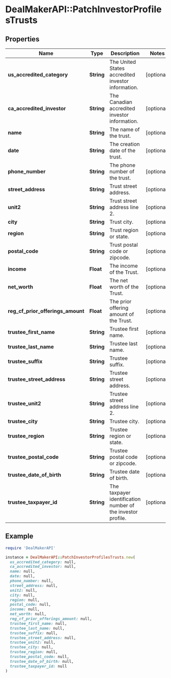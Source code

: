 # DealMakerAPI::PatchInvestorProfilesTrusts

## Properties

| Name | Type | Description | Notes |
| ---- | ---- | ----------- | ----- |
| **us_accredited_category** | **String** | The United States accredited investor information. | [optional] |
| **ca_accredited_investor** | **String** | The Canadian accredited investor information. | [optional] |
| **name** | **String** | The name of the trust. | [optional] |
| **date** | **String** | The creation date of the trust. | [optional] |
| **phone_number** | **String** | The phone number of the trust. | [optional] |
| **street_address** | **String** | Trust street address. | [optional] |
| **unit2** | **String** | Trust street address line 2. | [optional] |
| **city** | **String** | Trust city. | [optional] |
| **region** | **String** | Trust region or state. | [optional] |
| **postal_code** | **String** | Trust postal code or zipcode. | [optional] |
| **income** | **Float** | The income of the Trust. | [optional] |
| **net_worth** | **Float** | The net worth of the Trust. | [optional] |
| **reg_cf_prior_offerings_amount** | **Float** | The prior offering amount of the Trust. | [optional] |
| **trustee_first_name** | **String** | Trustee first name. | [optional] |
| **trustee_last_name** | **String** | Trustee last name. | [optional] |
| **trustee_suffix** | **String** | Trustee suffix. | [optional] |
| **trustee_street_address** | **String** | Trustee street address. | [optional] |
| **trustee_unit2** | **String** | Trustee street address line 2. | [optional] |
| **trustee_city** | **String** | Trustee city. | [optional] |
| **trustee_region** | **String** | Trustee region or state. | [optional] |
| **trustee_postal_code** | **String** | Trustee postal code or zipcode. | [optional] |
| **trustee_date_of_birth** | **String** | Trustee date of birth. | [optional] |
| **trustee_taxpayer_id** | **String** | The taxpayer identification number of the investor profile. | [optional] |

## Example

```ruby
require 'DealMakerAPI'

instance = DealMakerAPI::PatchInvestorProfilesTrusts.new(
  us_accredited_category: null,
  ca_accredited_investor: null,
  name: null,
  date: null,
  phone_number: null,
  street_address: null,
  unit2: null,
  city: null,
  region: null,
  postal_code: null,
  income: null,
  net_worth: null,
  reg_cf_prior_offerings_amount: null,
  trustee_first_name: null,
  trustee_last_name: null,
  trustee_suffix: null,
  trustee_street_address: null,
  trustee_unit2: null,
  trustee_city: null,
  trustee_region: null,
  trustee_postal_code: null,
  trustee_date_of_birth: null,
  trustee_taxpayer_id: null
)
```

